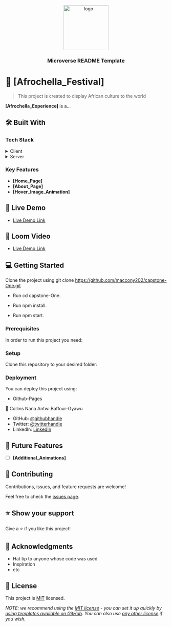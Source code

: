 <div align="center">

  <img src="src/images/microverselogo" alt="logo" width="140"  height="auto" />
  <br/>

  <h3><b>Microverse README Template</b></h3>

</div>

<a name="readme-top"></a>

# 📖 [Afrochella_Festival] <a name="about-project"></a>

> This project is created to display African culture to the world 

**[Afrochella_Experience]** is a...

## 🛠 Built With <a name="built-with"></a>

### Tech Stack <a name="tech-stack"></a>

<details>
  <summary>Client</summary>
  <ul>
    <li><a href="https://reactjs.org/">HTML</a></li>
  </ul>
  <ul>
    <li><a href="https://reactjs.org/">CSS</a></li>
  </ul>
  <ul>
    <li><a href="https://reactjs.org/">JAVASCRIPT</a></li>
  </ul>
</details>

<details>
  <summary>Server</summary>
  <ul>
    <li><a href="https://github.com/settings/pages">Github-Pages</a></li>
  </ul>
</details>


<!-- Features -->

### Key Features <a name="key-features"></a>

- **[Home_Page]**
- **[About_Page]**
- **[Hover_Image_Animation]**


## 🚀 Live Demo <a name="live-demo"></a>

- [Live Demo Link]( https://maccony202.github.io/capstone-One/)

## 🚀  Loom Video <a name="loom-video"></a>

- [Live Demo Link](https://www.loom.com/share/eae91103082f426d91cb6103edb630b6)

## 💻 Getting Started <a name="getting-started"></a>

Clone the project using git clone https://github.com/maccony202/capstone-One.git

- Run cd capstone-One.

- Run npm install.

- Run npm start.

### Prerequisites

In order to run this project you need:


### Setup

Clone this repository to your desired folder:


### Deployment

You can deploy this project using:
- Github-Pages

👤 Collins Nana Antwi Baffour-Gyawu
- GitHub: [@githubhandle](https://github.com/maccony202)
- Twitter: [@twitterhandle](https://twitter.com/Januaryhappine2)
- LinkedIn: [LinkedIn](https://linkedin.com/in/nana-antwi-collins-21b423244?)


## 🔭 Future Features <a name="future-features"></a>

- [ ] **[Additional_Animations]**

<!-- CONTRIBUTING -->

## 🤝 Contributing <a name="contributing"></a>

Contributions, issues, and feature requests are welcome!

Feel free to check the [issues page](../../issues/).

<!-- SUPPORT -->

## ⭐️ Show your support <a name="support"></a>

Give a ⭐️ if you like this project!

<!-- ACKNOWLEDGEMENTS -->

## 🙏 Acknowledgments <a name="acknowledgements"></a>
- Hat tip to anyone whose code was used
- Inspiration
- etc

<!-- LICENSE -->

## 📝 License <a name="license"></a>

This project is [MIT](./LICENSE) licensed.

_NOTE: we recommend using the [MIT license](https://choosealicense.com/licenses/mit/) - you can set it up quickly by [using templates available on GitHub](https://docs.github.com/en/communities/setting-up-your-project-for-healthy-contributions/adding-a-license-to-a-repository). You can also use [any other license](https://choosealicense.com/licenses/) if you wish._